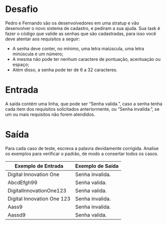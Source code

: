 # Desafio
Pedro e Fernando são os desenvolvedores em uma stratup e vão desenvolver o novo sistema de cadastro, e pediram a sua ajuda. Sua task é fazer o código que valide as senhas que são cadastradas, para isso você deve atentar aos requisitos a seguir:

- A senha deve conter, no mínimo, uma letra maiúscula, uma letra minúscula e um número;
- A mesma não pode ter nenhum caractere de pontuação, acentuação ou espaço;
- Além disso, a senha pode ter de 6 a 32 caracteres.

# Entrada
A saída contém uma linha, que pode ser “Senha valida.”, caso a senha tenha cada item dos requisitos solicitados anteriormente, ou “Senha invalida.”, se um ou mais requisitos não forem atendidos.

# Saída
Para cada caso de teste, escreva a palavra devidamente corrigida. Analise os exemplos para verificar o padrão, de modo a consertar todos os casos.

| Exemplo de Entrada | Exemplo de Saída|
| ---|--- |
|Digital Innovation One| Senha invalida.|
|AbcdEfgh99| Senha valida.|
|DigitalInnovationOne123| Senha valida.|
|Digital Innovation One 123 | Senha invalida.|
|Aass9| Senha invalida.|
|Aassd9| Senha valida.|

